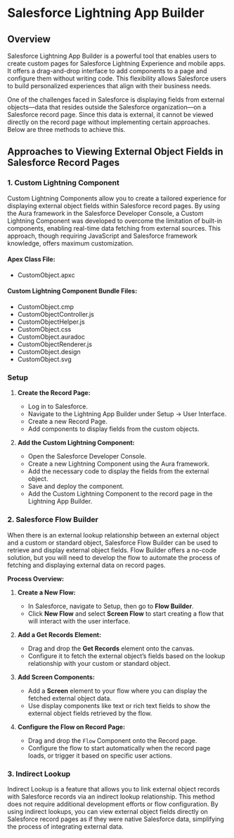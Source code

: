 # Salesforce Lightning App Builder

## Overview
Salesforce Lightning App Builder is a powerful tool that enables users to create custom pages for Salesforce Lightning Experience and mobile apps. It offers a drag-and-drop interface to add components to a page and configure them without writing code. This flexibility allows Salesforce users to build personalized experiences that align with their business needs.

One of the challenges faced in Salesforce is displaying fields from external objects—data that resides outside the Salesforce organization—on a Salesforce record page. Since this data is external, it cannot be viewed directly on the record page without implementing certain approaches. Below are three methods to achieve this.

## Approaches to Viewing External Object Fields in Salesforce Record Pages

### 1. Custom Lightning Component
Custom Lightning Components allow you to create a tailored experience for displaying external object fields within Salesforce record pages. By using the Aura framework in the Salesforce Developer Console, a Custom Lightning Component was developed to overcome the limitation of built-in components, enabling real-time data fetching from external sources. This approach, though requiring JavaScript and Salesforce framework knowledge, offers maximum customization.

#### Apex Class File:

- CustomObject.apxc

#### Custom Lightning Component Bundle Files:

- CustomObject.cmp
- CustomObjectController.js
- CustomObjectHelper.js
- CustomObject.css
- CustomObject.auradoc
- CustomObjectRenderer.js
- CustomObject.design
- CustomObject.svg

### Setup

1. **Create the Record Page:**

   - Log in to Salesforce.
   - Navigate to the Lightning App Builder under Setup -> User Interface.
   - Create a new Record Page.
   - Add components to display fields from the custom objects.

2. **Add the Custom Lightning Component:**

   - Open the Salesforce Developer Console.
   - Create a new Lightning Component using the Aura framework.
   - Add the necessary code to display the fields from the external object.
   - Save and deploy the component.
   - Add the Custom Lightning Component to the record page in the Lightning App Builder.

### 2. Salesforce Flow Builder
When there is an external lookup relationship between an external object and a custom or standard object, Salesforce Flow Builder can be used to retrieve and display external object fields. Flow Builder offers a no-code solution, but you will need to develop the flow to automate the process of fetching and displaying external data on record pages. 

**Process Overview:**
1. **Create a New Flow:**
   - In Salesforce, navigate to Setup, then go to **Flow Builder**.
   - Click **New Flow** and select **Screen Flow** to start creating a flow that will interact with the user interface.

2. **Add a Get Records Element:**
   - Drag and drop the **Get Records** element onto the canvas.
   - Configure it to fetch the external object’s fields based on the lookup relationship with your custom or standard object.

3. **Add Screen Components:**
   - Add a **Screen** element to your flow where you can display the fetched external object data.
   - Use display components like text or rich text fields to show the external object fields retrieved by the flow.

4. **Configure the Flow on Record Page:**
   - Drag and drop the `Flow` Component onto the Record page.
   - Configure the flow to start automatically when the record page loads, or trigger it based on specific user actions.

### 3. Indirect Lookup
Indirect Lookup is a feature that allows you to link external object records with Salesforce records via an indirect lookup relationship. This method does not require additional development efforts or flow configuration. By using indirect lookups, you can view external object fields directly on Salesforce record pages as if they were native Salesforce data, simplifying the process of integrating external data.
